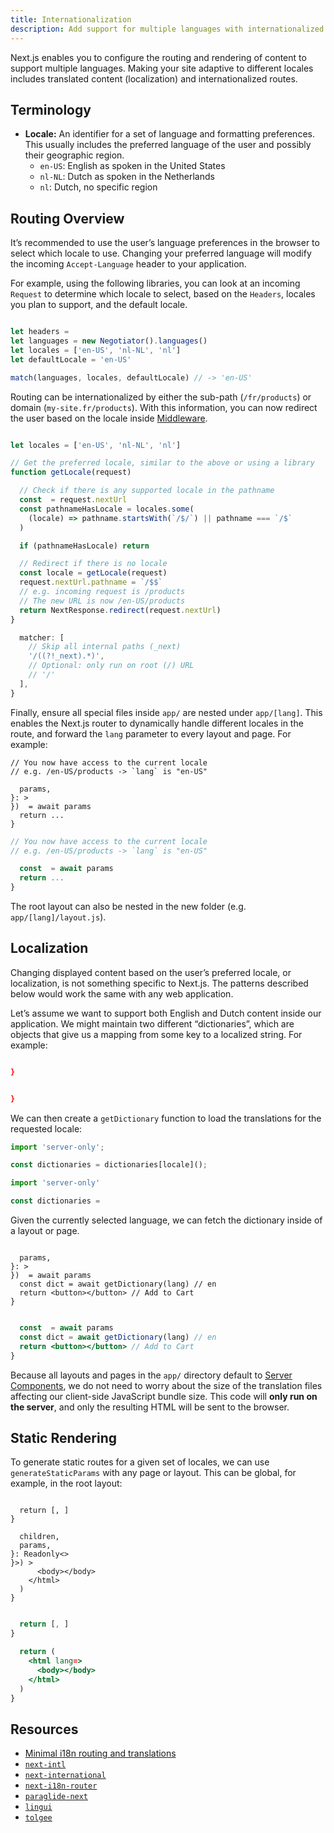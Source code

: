 ```yaml
---
title: Internationalization
description: Add support for multiple languages with internationalized routing and localized content.
---
```


Next.js enables you to configure the routing and rendering of content to support multiple languages. Making your site adaptive to different locales includes translated content (localization) and internationalized routes.

## Terminology

- **Locale:** An identifier for a set of language and formatting preferences. This usually includes the preferred language of the user and possibly their geographic region.
  - `en-US`: English as spoken in the United States
  - `nl-NL`: Dutch as spoken in the Netherlands
  - `nl`: Dutch, no specific region

## Routing Overview

It’s recommended to use the user’s language preferences in the browser to select which locale to use. Changing your preferred language will modify the incoming `Accept-Language` header to your application.

For example, using the following libraries, you can look at an incoming `Request` to determine which locale to select, based on the `Headers`, locales you plan to support, and the default locale.

```js filename="middleware.js"

let headers =
let languages = new Negotiator().languages()
let locales = ['en-US', 'nl-NL', 'nl']
let defaultLocale = 'en-US'

match(languages, locales, defaultLocale) // -> 'en-US'
```

Routing can be internationalized by either the sub-path (`/fr/products`) or domain (`my-site.fr/products`). With this information, you can now redirect the user based on the locale inside [Middleware](/docs/app/api-reference/file-conventions/middleware).

```js filename="middleware.js"

let locales = ['en-US', 'nl-NL', 'nl']

// Get the preferred locale, similar to the above or using a library
function getLocale(request)

  // Check if there is any supported locale in the pathname
  const  = request.nextUrl
  const pathnameHasLocale = locales.some(
    (locale) => pathname.startsWith(`/$/`) || pathname === `/$`
  )

  if (pathnameHasLocale) return

  // Redirect if there is no locale
  const locale = getLocale(request)
  request.nextUrl.pathname = `/$$`
  // e.g. incoming request is /products
  // The new URL is now /en-US/products
  return NextResponse.redirect(request.nextUrl)
}

  matcher: [
    // Skip all internal paths (_next)
    '/((?!_next).*)',
    // Optional: only run on root (/) URL
    // '/'
  ],
}
```

Finally, ensure all special files inside `app/` are nested under `app/[lang]`. This enables the Next.js router to dynamically handle different locales in the route, and forward the `lang` parameter to every layout and page. For example:

```tsx filename="app/[lang]/page.tsx" switcher
// You now have access to the current locale
// e.g. /en-US/products -> `lang` is "en-US"

  params,
}: >
})  = await params
  return ...
}
```

```jsx filename="app/[lang]/page.js" switcher
// You now have access to the current locale
// e.g. /en-US/products -> `lang` is "en-US"

  const  = await params
  return ...
}
```

The root layout can also be nested in the new folder (e.g. `app/[lang]/layout.js`).

## Localization

Changing displayed content based on the user’s preferred locale, or localization, is not something specific to Next.js. The patterns described below would work the same with any web application.

Let’s assume we want to support both English and Dutch content inside our application. We might maintain two different “dictionaries”, which are objects that give us a mapping from some key to a localized string. For example:

```json filename="dictionaries/en.json"

}
```

```json filename="dictionaries/nl.json"

}
```

We can then create a `getDictionary` function to load the translations for the requested locale:

```ts filename="app/[lang]/dictionaries.ts" switcher
import 'server-only';

const dictionaries = dictionaries[locale]();
```

```js filename="app/[lang]/dictionaries.js" switcher
import 'server-only'

const dictionaries =

```

Given the currently selected language, we can fetch the dictionary inside of a layout or page.

```tsx filename="app/[lang]/page.tsx" switcher

  params,
}: >
})  = await params
  const dict = await getDictionary(lang) // en
  return <button></button> // Add to Cart
}
```

```jsx filename="app/[lang]/page.js" switcher

  const  = await params
  const dict = await getDictionary(lang) // en
  return <button></button> // Add to Cart
}
```

Because all layouts and pages in the `app/` directory default to [Server Components](/docs/app/getting-started/server-and-client-components), we do not need to worry about the size of the translation files affecting our client-side JavaScript bundle size. This code will **only run on the server**, and only the resulting HTML will be sent to the browser.

## Static Rendering

To generate static routes for a given set of locales, we can use `generateStaticParams` with any page or layout. This can be global, for example, in the root layout:

```tsx filename="app/[lang]/layout.tsx" switcher

  return [, ]
}

  children,
  params,
}: Readonly<>
}>) >
      <body></body>
    </html>
  )
}
```

```jsx filename="app/[lang]/layout.js" switcher

  return [, ]
}

  return (
    <html lang=>
      <body></body>
    </html>
  )
}
```

## Resources

- [Minimal i18n routing and translations](https://github.com/vercel/next.js/tree/canary/examples/i18n-routing)
- [`next-intl`](https://next-intl.dev)
- [`next-international`](https://github.com/QuiiBz/next-international)
- [`next-i18n-router`](https://github.com/i18nexus/next-i18n-router)
- [`paraglide-next`](https://inlang.com/m/osslbuzt/paraglide-next-i18n)
- [`lingui`](https://lingui.dev)
- [`tolgee`](https://tolgee.io/apps-integrations/next)
